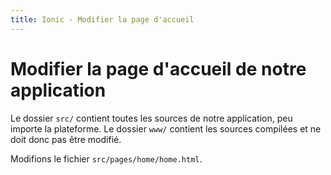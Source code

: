 ```yaml
---
title: Ionic - Modifier la page d'accueil
---
```


# Modifier la page d'accueil de notre application

Le dossier ```src/``` contient toutes les sources de notre application, peu importe la plateforme. Le dossier ```www/``` contient les sources compilées et ne doit donc pas être modifié.

Modifions le fichier ```src/pages/home/home.html```.

